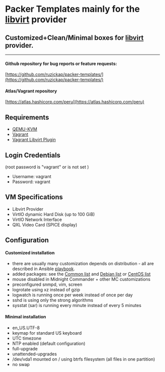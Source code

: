 # Packer Templates mainly for the [libvirt](https://github.com/vagrant-libvirt/vagrant-libvirt) provider

## Customized+Clean/Minimal boxes for [libvirt](https://github.com/vagrant-libvirt/vagrant-libvirt) provider.

---

#### Github repository for bug reports or  feature requests:

[https://github.com/ruzickap/packer-templates/](https://github.com/ruzickap/packer-templates/)


#### Atlas/Vagrant repository

[https://atlas.hashicorp.com/peru](https://atlas.hashicorp.com/peru)


## Requirements
* [QEMU-KVM](https://en.wikibooks.org/wiki/QEMU/Installing_QEMU)
* [Vagrant](https://www.vagrantup.com/downloads.html)
* [Vagrant Libvirt Plugin](https://github.com/pradels/vagrant-libvirt#installation)


## Login Credentials

(root password is "vagrant" or is not set )

* Username: vagrant
* Password: vagrant


## VM Specifications

* Libvirt Provider
* VirtIO dynamic Hard Disk (up to 100 GiB)
* VirtIO Network Interface
* QXL Video Card (SPICE display)


## Configuration

#### Customized installation

* there are usually many customization depends on distribution - all are described in Ansible [playbook](https://github.com/ruzickap/packer-templates/ansible/).
* added packages: see the [Common list](https://github.com/ruzickap/packer-templates/ansible/vars/common_variables.yml) and [Debian list](https://github.com/ruzickap/packer-templates/ansible/vars/Debian.yml) or [CentOS list](https://github.com/ruzickap/packer-templates/ansible/vars/RedHat.yml)
* mouse disabled in Midnight Commander + other MC customizations
* preconfigured snmpd, vim, screen
* logrotate using xz instead of gzip
* logwatch is running once per week instead of once per day
* sshd is using only the strong algorithms
* sysstat (sar) is running every minute instead of every 5 minutes


#### Minimal installation

* en_US.UTF-8
* keymap for standard US keyboard
* UTC timezone
* NTP enabled (default configuration)
* full-upgrade
* unattended-upgrades
* /dev/vda1 mounted on / using btrfs filesystem (all files in one partition)
* no swap
